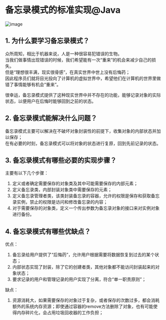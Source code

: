 # 备忘录模式的标准实现@Java
![image](https://user-images.githubusercontent.com/64548919/131456254-ddd28a82-694c-4cb8-a4e7-c0803d4f07aa.png)
## 1. 为什么要学习备忘录模式？
众所周知，相比于机器来说，人是一种很容易犯错误的生物。       
当我们做事情出现错误的时候，我们希望能有一次“重来”的机会来减少自己的损失。          
但是“理想很丰满，现实很骨感”，在真实世界中世上没有后悔药；         
因此程序员们就将目光投向了计算机的虚拟世界中，希望他们在计算机的世界里做错了事情能够有机会“重来”。

很幸运，备忘录模式提供了这种现实世界中并不存在的功能，能够记录对象的实际状态，以便用户在后悔时能够回到之前的状态。

## 2. 备忘录模式能解决什么问题？
备忘录模式主要可以解决在不破坏对象封装性的前提下，收集对象的内部状态并加以保存；        
在有必要的时刻，备忘录模式可以将对象的状态进行复原，回到先前记录的状态。       

## 3. 备忘录模式有哪些必要的实现步骤？
主要有以下几个步骤：      
1. 定义或者确定需要保存的对象类及其中可能需要保存的内部元素；         
2. 定义备忘录类，内部封装对象类中需要保存的元素；         
3. 定义备忘录管理者类，该类封装备忘录的容器，允许的权限是保存和获取备忘录实例，禁止的权限是访问和修改备忘录的内容；         
4. 对于需要保存的对象类，定义一个传出参数为备忘录对象的接口来对实例对象进行备份。       


## 4. 备忘录模式有哪些优缺点？
优点：       
1. 备忘录给用户提供了“后悔药”，允许用户根据需要将数据恢复到过去的某个状态；        
2. 内部状态实现了封装，除了它的创建者类，其他对象都不能访问封装起来的对象状态；       
3. 要求记录的用户和管理记录的用户实现了分离，符合“单一职责原则”；       

缺点：       
1. 资源消耗大，如果需要保存的对象过于复杂，或者保存的次数过多，都会消耗额外的系统内存资源；即使通过容器的remove方法删除了对象，也有可能使得内存碎片化，会占用垃圾回收器的工作负担；       


